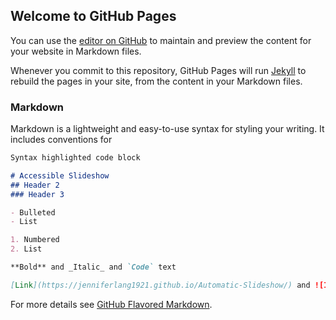 ## Welcome to GitHub Pages

You can use the [editor on GitHub](https://github.com/JenniferLang1921/Automatic-Slideshow/edit/master/README.md) to maintain and preview the content for your website in Markdown files.

Whenever you commit to this repository, GitHub Pages will run [Jekyll](https://jekyllrb.com/) to rebuild the pages in your site, from the content in your Markdown files.

### Markdown

Markdown is a lightweight and easy-to-use syntax for styling your writing. It includes conventions for

```markdown
Syntax highlighted code block

# Accessible Slideshow
## Header 2
### Header 3

- Bulleted
- List

1. Numbered
2. List

**Bold** and _Italic_ and `Code` text

[Link](https://jenniferlang1921.github.io/Automatic-Slideshow/) and ![Image](images/screenshot_slideshow.png)
```

For more details see [GitHub Flavored Markdown](https://guides.github.com/features/mastering-markdown/).

